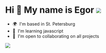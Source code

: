 Hi 👋 My name is Egor ![](https://tenor.com/ru/view/bunny-rabbit-hop-gif-24855660)
============================================================================================================================

* 🌍  I'm based in St. Petersburg
* 🧠  I'm learning javascript
* 🤝  I'm open to collaborating on all projects

![](https://www.codewars.com/users/ChefEgor/badges/large)
